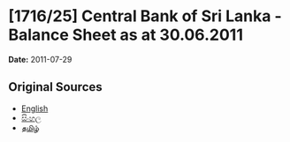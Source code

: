 # [1716/25] Central Bank of Sri Lanka - Balance Sheet as at 30.06.2011

**Date:** 2011-07-29

## Original Sources

- [English](https://documents.gov.lk/view/extra-gazettes/2011/7/1716-25_E.pdf)
- [සිංහල](https://documents.gov.lk/view/extra-gazettes/2011/7/1716-25_S.pdf)
- [தமிழ்](https://documents.gov.lk/view/extra-gazettes/2011/7/1716-25_T.pdf)
